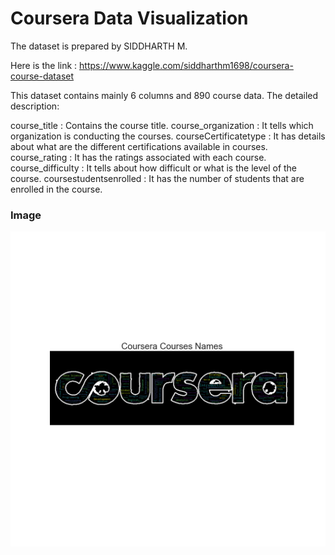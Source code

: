 # Coursera Data Visualization

The dataset is prepared by SIDDHARTH M.

Here is the link : https://www.kaggle.com/siddharthm1698/coursera-course-dataset

This dataset contains mainly 6 columns and 890 course data. The detailed description:

course_title : Contains the course title.
course_organization : It tells which organization is conducting the courses.
courseCertificatetype : It has details about what are the different certifications available in courses.
course_rating : It has the ratings associated with each course.
course_difficulty : It tells about how difficult or what is the level of the course.
coursestudentsenrolled : It has the number of students that are enrolled in the course.


### Image
![Image description](https://github.com/Rapter1990/Data-Visualization-Examples/blob/master/coursea/images/image11.png)


